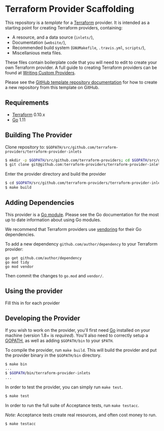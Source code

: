 Terraform Provider Scaffolding
==================

This repository is a *template* for a [Terraform](https://www.terraform.io) provider. It is intended as a starting point for creating Terraform providers, containing:

 - A resource, and a data source (`inlets/`),
 - Documentation (`website/`),
 - Recommended build system (`GNUMakefile`, `.travis.yml`, `scripts/`),
 - Miscellanious meta files.
 
These files contain boilerplate code that you will need to edit to create your own Terraform provider. A full guide to creating Terraform providers can be found at [Writing Custom Providers](https://www.terraform.io/docs/extend/writing-custom-providers.html).

Please see the [GitHub template repository documentation](https://help.github.com/en/github/creating-cloning-and-archiving-repositories/creating-a-repository-from-a-template) for how to create a new repository from this template on GitHub.


Requirements
------------

-	[Terraform](https://www.terraform.io/downloads.html) 0.10.x
-	[Go](https://golang.org/doc/install) 1.11

Building The Provider
---------------------

Clone repository to: `$GOPATH/src/github.com/terraform-providers/terraform-provider-inlets`

```sh
$ mkdir -p $GOPATH/src/github.com/terraform-providers; cd $GOPATH/src/github.com/terraform-providers
$ git clone git@github.com:terraform-providers/terraform-provider-inlets
```

Enter the provider directory and build the provider

```sh
$ cd $GOPATH/src/github.com/terraform-providers/terraform-provider-inlets
$ make build
```

Adding Dependencies
---------------------

This provider is a [Go module](https://github.com/golang/go/wiki/Modules). Please see the Go documentation for the most up to date information about using Go modules.

We recommend that Terraform providers use [vendoring](https://tip.golang.org/cmd/go/#hdr-Make_vendored_copy_of_dependencies) for their Go dependencies.

To add a new dependency `github.com/author/dependency` to your Terraform provider:

```
go get github.com/author/dependency
go mod tidy
go mod vendor
```

Then commit the changes to `go.mod` and `vendor/`.


Using the provider
----------------------

Fill this in for each provider

Developing the Provider
---------------------------

If you wish to work on the provider, you'll first need [Go](http://www.golang.org) installed on your machine (version 1.8+ is *required*). You'll also need to correctly setup a [GOPATH](http://golang.org/doc/code.html#GOPATH), as well as adding `$GOPATH/bin` to your `$PATH`.

To compile the provider, run `make build`. This will build the provider and put the provider binary in the `$GOPATH/bin` directory.

```sh
$ make bin
...
$ $GOPATH/bin/terraform-provider-inlets
...
```

In order to test the provider, you can simply run `make test`.

```sh
$ make test
```

In order to run the full suite of Acceptance tests, run `make testacc`.

*Note:* Acceptance tests create real resources, and often cost money to run.

```sh
$ make testacc
```
